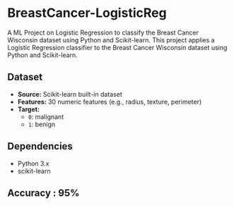 # BreastCancer-LogisticReg
A ML Project on Logistic Regression to classify the Breast Cancer Wisconsin dataset using Python and Scikit-learn.
This project applies a Logistic Regression classifier to the Breast Cancer Wisconsin dataset using Python and Scikit-learn.

## Dataset

- **Source:** Scikit-learn built-in dataset
- **Features:** 30 numeric features (e.g., radius, texture, perimeter)
- **Target:**  
  - `0`: malignant  
  - `1`: benign

## Dependencies

- Python 3.x
- scikit-learn

## Accuracy : 95%
